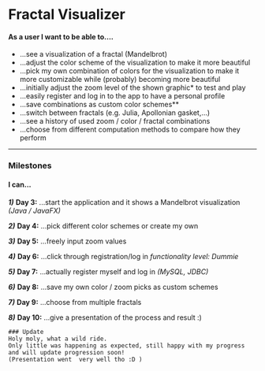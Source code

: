 # Fractal Visualizer


#### As a user I want to be able to....

+ ...see a visualization of a fractal (Mandelbrot)
+ ...adjust the color scheme of the visualization to make it more beautiful
+ ...pick my own combination of colors for the visualization to make it more customizable while (probably) becoming more beautiful
+ ...initially adjust the zoom level of the shown graphic* to test and play
+ ...easily register and log in to the app to have a personal profile
+ ...save combinations as custom color schemes**
+ ...switch between fractals (e.g. Julia, Apollonian gasket,...)
+ ...see a history of used zoom / color / fractal combinations
+ ...choose from different computation methods to compare how they perform

------

### Milestones

#### I can...

***1)***    **Day 3:** ...start the application and it shows a Mandelbrot visualization  *(Java / JavaFX)*

***2)***	**Day 4:** ...pick different color schemes or create my own

***3)***	**Day 5:** ...freely input zoom values

***4)***	**Day 6:** ...click through registration/log in *functionality level: Dummie*
	
***5)***	**Day 7:** ...actually register myself and log in *(MySQL, JDBC)*

***6)***	**Day 8:** ...save my own color / zoom picks as custom schemes

***7)***	**Day 9:** ...choose from multiple fractals

***8)***	**Day 10:** ...give a presentation of the process and result :)


	### Update
	Holy moly, what a wild ride.
	Only little was happening as expected, still happy with my progress and will update progression soon!
	(Presentation went  very well tho :D )

